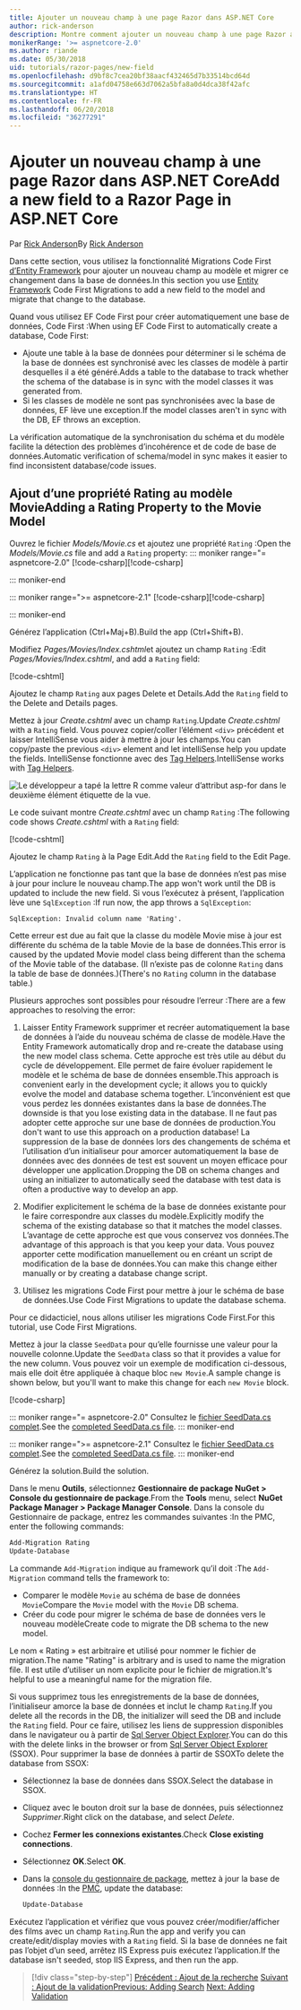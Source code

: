 ```yaml
---
title: Ajouter un nouveau champ à une page Razor dans ASP.NET Core
author: rick-anderson
description: Montre comment ajouter un nouveau champ à une page Razor avec Entity Framework Core
monikerRange: '>= aspnetcore-2.0'
ms.author: riande
ms.date: 05/30/2018
uid: tutorials/razor-pages/new-field
ms.openlocfilehash: d9bf8c7cea20bf38aacf432465d7b33514bcd64d
ms.sourcegitcommit: a1afd04758e663d7062a5bfa8a0d4dca38f42afc
ms.translationtype: HT
ms.contentlocale: fr-FR
ms.lasthandoff: 06/20/2018
ms.locfileid: "36277291"
---
```

# <a name="add-a-new-field-to-a-razor-page-in-aspnet-core"></a><span data-ttu-id="7aa25-103">Ajouter un nouveau champ à une page Razor dans ASP.NET Core</span><span class="sxs-lookup"><span data-stu-id="7aa25-103">Add a new field to a Razor Page in ASP.NET Core</span></span>

<span data-ttu-id="7aa25-104">Par [Rick Anderson](https://twitter.com/RickAndMSFT)</span><span class="sxs-lookup"><span data-stu-id="7aa25-104">By [Rick Anderson](https://twitter.com/RickAndMSFT)</span></span>

<span data-ttu-id="7aa25-105">Dans cette section, vous utilisez la fonctionnalité Migrations Code First [d’Entity Framework](https://docs.microsoft.com/ef/core/get-started/aspnetcore/new-db) pour ajouter un nouveau champ au modèle et migrer ce changement dans la base de données.</span><span class="sxs-lookup"><span data-stu-id="7aa25-105">In this section you use [Entity Framework](https://docs.microsoft.com/ef/core/get-started/aspnetcore/new-db) Code First Migrations to add a new field to the model and migrate that change to the database.</span></span>

<span data-ttu-id="7aa25-106">Quand vous utilisez EF Code First pour créer automatiquement une base de données, Code First :</span><span class="sxs-lookup"><span data-stu-id="7aa25-106">When using EF Code First to automatically create a database, Code First:</span></span>

* <span data-ttu-id="7aa25-107">Ajoute une table à la base de données pour déterminer si le schéma de la base de données est synchronisé avec les classes de modèle à partir desquelles il a été généré.</span><span class="sxs-lookup"><span data-stu-id="7aa25-107">Adds a table to the database to track whether the schema of the database is in sync with the model classes it was generated from.</span></span>
* <span data-ttu-id="7aa25-108">Si les classes de modèle ne sont pas synchronisées avec la base de données, EF lève une exception.</span><span class="sxs-lookup"><span data-stu-id="7aa25-108">If the model classes aren't in sync with the DB, EF throws an exception.</span></span> 

<span data-ttu-id="7aa25-109">La vérification automatique de la synchronisation du schéma et du modèle facilite la détection des problèmes d’incohérence et de code de base de données.</span><span class="sxs-lookup"><span data-stu-id="7aa25-109">Automatic verification of schema/model in sync makes it easier to find inconsistent database/code issues.</span></span>

## <a name="adding-a-rating-property-to-the-movie-model"></a><span data-ttu-id="7aa25-110">Ajout d’une propriété Rating au modèle Movie</span><span class="sxs-lookup"><span data-stu-id="7aa25-110">Adding a Rating Property to the Movie Model</span></span>

<span data-ttu-id="7aa25-111">Ouvrez le fichier *Models/Movie.cs* et ajoutez une propriété `Rating` :</span><span class="sxs-lookup"><span data-stu-id="7aa25-111">Open the *Models/Movie.cs* file and add a `Rating` property:</span></span>
::: moniker range="= aspnetcore-2.0"
<span data-ttu-id="7aa25-112">[!code-csharp[](razor-pages-start/sample/RazorPagesMovie/Models/MovieDateRating.cs?highlight=11&range=7-18)]</span><span class="sxs-lookup"><span data-stu-id="7aa25-112">[!code-csharp[](razor-pages-start/sample/RazorPagesMovie/Models/MovieDateRating.cs?highlight=11&range=7-18)]</span></span>

::: moniker-end

::: moniker range=">= aspnetcore-2.1"
<span data-ttu-id="7aa25-113">[!code-csharp[](razor-pages-start/sample/RazorPagesMovie21/Models/MovieDateRating.cs?highlight=13&name=snippet)]</span><span class="sxs-lookup"><span data-stu-id="7aa25-113">[!code-csharp[](razor-pages-start/sample/RazorPagesMovie21/Models/MovieDateRating.cs?highlight=13&name=snippet)]</span></span>

::: moniker-end

<span data-ttu-id="7aa25-114">Générez l’application (Ctrl+Maj+B).</span><span class="sxs-lookup"><span data-stu-id="7aa25-114">Build the app (Ctrl+Shift+B).</span></span>

<span data-ttu-id="7aa25-115">Modifiez *Pages/Movies/Index.cshtml*et ajoutez un champ `Rating` :</span><span class="sxs-lookup"><span data-stu-id="7aa25-115">Edit *Pages/Movies/Index.cshtml*, and add a `Rating` field:</span></span>

[!code-cshtml[](razor-pages-start/sample/RazorPagesMovie/Pages/Movies/Index.cshtml?highlight=40-42,61-63)]

<span data-ttu-id="7aa25-116">Ajoutez le champ `Rating` aux pages Delete et Details.</span><span class="sxs-lookup"><span data-stu-id="7aa25-116">Add the `Rating` field to the Delete and Details pages.</span></span>

<span data-ttu-id="7aa25-117">Mettez à jour *Create.cshtml* avec un champ `Rating`.</span><span class="sxs-lookup"><span data-stu-id="7aa25-117">Update *Create.cshtml* with a `Rating` field.</span></span> <span data-ttu-id="7aa25-118">Vous pouvez copier/coller l’élément `<div>` précédent et laisser IntelliSense vous aider à mettre à jour les champs.</span><span class="sxs-lookup"><span data-stu-id="7aa25-118">You can copy/paste the previous `<div>` element and let intelliSense help you update the fields.</span></span> <span data-ttu-id="7aa25-119">IntelliSense fonctionne avec des [Tag Helpers](xref:mvc/views/tag-helpers/intro).</span><span class="sxs-lookup"><span data-stu-id="7aa25-119">IntelliSense works with [Tag Helpers](xref:mvc/views/tag-helpers/intro).</span></span>

![Le développeur a tapé la lettre R comme valeur d’attribut asp-for dans le deuxième élément étiquette de la vue.](new-field/_static/cr.png)

<span data-ttu-id="7aa25-123">Le code suivant montre *Create.cshtml* avec un champ `Rating` :</span><span class="sxs-lookup"><span data-stu-id="7aa25-123">The following code shows *Create.cshtml* with a `Rating` field:</span></span>

[!code-cshtml[](razor-pages-start/sample/RazorPagesMovie/Pages/Movies/Create.cshtml?highlight=36-40)]

<span data-ttu-id="7aa25-124">Ajoutez le champ `Rating` à la Page Edit.</span><span class="sxs-lookup"><span data-stu-id="7aa25-124">Add the `Rating` field to the Edit Page.</span></span>

<span data-ttu-id="7aa25-125">L’application ne fonctionne pas tant que la base de données n’est pas mise à jour pour inclure le nouveau champ.</span><span class="sxs-lookup"><span data-stu-id="7aa25-125">The app won't work until the DB is updated to include the new field.</span></span> <span data-ttu-id="7aa25-126">Si vous l’exécutez à présent, l’application lève une `SqlException` :</span><span class="sxs-lookup"><span data-stu-id="7aa25-126">If run now, the app throws a `SqlException`:</span></span>

```
SqlException: Invalid column name 'Rating'.
```

<span data-ttu-id="7aa25-127">Cette erreur est due au fait que la classe du modèle Movie mise à jour est différente du schéma de la table Movie de la base de données.</span><span class="sxs-lookup"><span data-stu-id="7aa25-127">This error is caused by the updated Movie model class being different than the schema of the Movie table of the database.</span></span> <span data-ttu-id="7aa25-128">(Il n’existe pas de colonne `Rating` dans la table de base de données.)</span><span class="sxs-lookup"><span data-stu-id="7aa25-128">(There's no `Rating` column in the database table.)</span></span>

<span data-ttu-id="7aa25-129">Plusieurs approches sont possibles pour résoudre l’erreur :</span><span class="sxs-lookup"><span data-stu-id="7aa25-129">There are a few approaches to resolving the error:</span></span>

1. <span data-ttu-id="7aa25-130">Laisser Entity Framework supprimer et recréer automatiquement la base de données à l’aide du nouveau schéma de classe de modèle.</span><span class="sxs-lookup"><span data-stu-id="7aa25-130">Have the Entity Framework automatically drop and re-create the database using  the new model class schema.</span></span> <span data-ttu-id="7aa25-131">Cette approche est très utile au début du cycle de développement. Elle permet de faire évoluer rapidement le modèle et le schéma de base de données ensemble.</span><span class="sxs-lookup"><span data-stu-id="7aa25-131">This approach is convenient early in the development cycle; it allows you to quickly evolve the model and database schema together.</span></span> <span data-ttu-id="7aa25-132">L’inconvénient est que vous perdez les données existantes dans la base de données.</span><span class="sxs-lookup"><span data-stu-id="7aa25-132">The downside is that you lose existing data in the database.</span></span> <span data-ttu-id="7aa25-133">Il ne faut pas adopter cette approche sur une base de données de production.</span><span class="sxs-lookup"><span data-stu-id="7aa25-133">You don't want to use this approach on a production database!</span></span> <span data-ttu-id="7aa25-134">La suppression de la base de données lors des changements de schéma et l’utilisation d’un initialiseur pour amorcer automatiquement la base de données avec des données de test est souvent un moyen efficace pour développer une application.</span><span class="sxs-lookup"><span data-stu-id="7aa25-134">Dropping the DB on schema changes and using an initializer to automatically seed the database with test data is often a productive way to develop an app.</span></span>

2. <span data-ttu-id="7aa25-135">Modifier explicitement le schéma de la base de données existante pour le faire correspondre aux classes du modèle.</span><span class="sxs-lookup"><span data-stu-id="7aa25-135">Explicitly modify the schema of the existing database so that it matches the model classes.</span></span> <span data-ttu-id="7aa25-136">L’avantage de cette approche est que vous conservez vos données.</span><span class="sxs-lookup"><span data-stu-id="7aa25-136">The advantage of this approach is that you keep your data.</span></span> <span data-ttu-id="7aa25-137">Vous pouvez apporter cette modification manuellement ou en créant un script de modification de la base de données.</span><span class="sxs-lookup"><span data-stu-id="7aa25-137">You can make this change either manually or by creating a database change script.</span></span>

3. <span data-ttu-id="7aa25-138">Utilisez les migrations Code First pour mettre à jour le schéma de base de données.</span><span class="sxs-lookup"><span data-stu-id="7aa25-138">Use Code First Migrations to update the database schema.</span></span>

<span data-ttu-id="7aa25-139">Pour ce didacticiel, nous allons utiliser les migrations Code First.</span><span class="sxs-lookup"><span data-stu-id="7aa25-139">For this tutorial, use Code First Migrations.</span></span>

<span data-ttu-id="7aa25-140">Mettez à jour la classe `SeedData` pour qu’elle fournisse une valeur pour la nouvelle colonne.</span><span class="sxs-lookup"><span data-stu-id="7aa25-140">Update the `SeedData` class so that it provides a value for the new column.</span></span> <span data-ttu-id="7aa25-141">Vous pouvez voir un exemple de modification ci-dessous, mais elle doit être appliquée à chaque bloc `new Movie`.</span><span class="sxs-lookup"><span data-stu-id="7aa25-141">A sample change is shown below, but you'll want to make this change for each `new Movie` block.</span></span>

[!code-csharp[](razor-pages-start/sample/RazorPagesMovie/Models/SeedDataRating.cs?name=snippet1&highlight=8)]

::: moniker range="= aspnetcore-2.0"
<span data-ttu-id="7aa25-142">Consultez le [fichier SeedData.cs complet](https://github.com/aspnet/Docs/blob/master/aspnetcore/tutorials/razor-pages/razor-pages-start/sample/RazorPagesMovie/Models/SeedDataRating.cs).</span><span class="sxs-lookup"><span data-stu-id="7aa25-142">See the [completed SeedData.cs file](https://github.com/aspnet/Docs/blob/master/aspnetcore/tutorials/razor-pages/razor-pages-start/sample/RazorPagesMovie/Models/SeedDataRating.cs).</span></span>
::: moniker-end

::: moniker range=">= aspnetcore-2.1"
<span data-ttu-id="7aa25-143">Consultez le [fichier SeedData.cs complet](https://github.com/aspnet/Docs/blob/master/aspnetcore/tutorials/razor-pages/razor-pages-start/sample/RazorPagesMovie21/Models/SeedDataRating.cs).</span><span class="sxs-lookup"><span data-stu-id="7aa25-143">See the [completed SeedData.cs file](https://github.com/aspnet/Docs/blob/master/aspnetcore/tutorials/razor-pages/razor-pages-start/sample/RazorPagesMovie21/Models/SeedDataRating.cs).</span></span>
::: moniker-end

<span data-ttu-id="7aa25-144">Générez la solution.</span><span class="sxs-lookup"><span data-stu-id="7aa25-144">Build the solution.</span></span>

<a name="pmc"></a> <span data-ttu-id="7aa25-145">Dans le menu **Outils**, sélectionnez **Gestionnaire de package NuGet > Console du gestionnaire de package**.</span><span class="sxs-lookup"><span data-stu-id="7aa25-145">From the **Tools** menu, select **NuGet Package Manager > Package Manager Console**.</span></span>
<span data-ttu-id="7aa25-146">Dans la console du Gestionnaire de package, entrez les commandes suivantes :</span><span class="sxs-lookup"><span data-stu-id="7aa25-146">In the PMC, enter the following commands:</span></span>

```powershell
Add-Migration Rating
Update-Database
```

<span data-ttu-id="7aa25-147">La commande `Add-Migration` indique au framework qu’il doit :</span><span class="sxs-lookup"><span data-stu-id="7aa25-147">The `Add-Migration` command tells the framework to:</span></span>

* <span data-ttu-id="7aa25-148">Comparer le modèle `Movie` au schéma de base de données `Movie`</span><span class="sxs-lookup"><span data-stu-id="7aa25-148">Compare the `Movie` model with the `Movie` DB schema.</span></span>
* <span data-ttu-id="7aa25-149">Créer du code pour migrer le schéma de base de données vers le nouveau modèle</span><span class="sxs-lookup"><span data-stu-id="7aa25-149">Create code to migrate the DB schema to the new model.</span></span>

<span data-ttu-id="7aa25-150">Le nom « Rating » est arbitraire et utilisé pour nommer le fichier de migration.</span><span class="sxs-lookup"><span data-stu-id="7aa25-150">The name "Rating" is arbitrary and is used to name the migration file.</span></span> <span data-ttu-id="7aa25-151">Il est utile d’utiliser un nom explicite pour le fichier de migration.</span><span class="sxs-lookup"><span data-stu-id="7aa25-151">It's helpful to use a meaningful name for the migration file.</span></span>

<a name="ssox"></a> <span data-ttu-id="7aa25-152">Si vous supprimez tous les enregistrements de la base de données, l’initialiseur amorce la base de données et inclut le champ `Rating`.</span><span class="sxs-lookup"><span data-stu-id="7aa25-152">If you delete all the records in the DB, the initializer will seed the DB and include the `Rating` field.</span></span> <span data-ttu-id="7aa25-153">Pour ce faire, utilisez les liens de suppression disponibles dans le navigateur ou à partir de [Sql Server Object Explorer](xref:tutorials/razor-pages/sql#ssox).</span><span class="sxs-lookup"><span data-stu-id="7aa25-153">You can do this with the delete links in the browser or from [Sql Server Object Explorer](xref:tutorials/razor-pages/sql#ssox) (SSOX).</span></span> <span data-ttu-id="7aa25-154">Pour supprimer la base de données à partir de SSOX</span><span class="sxs-lookup"><span data-stu-id="7aa25-154">To delete the database from SSOX:</span></span>

* <span data-ttu-id="7aa25-155">Sélectionnez la base de données dans SSOX.</span><span class="sxs-lookup"><span data-stu-id="7aa25-155">Select the database in SSOX.</span></span>
* <span data-ttu-id="7aa25-156">Cliquez avec le bouton droit sur la base de données, puis sélectionnez *Supprimer*.</span><span class="sxs-lookup"><span data-stu-id="7aa25-156">Right click on the database, and select *Delete*.</span></span>
* <span data-ttu-id="7aa25-157">Cochez **Fermer les connexions existantes**.</span><span class="sxs-lookup"><span data-stu-id="7aa25-157">Check **Close existing connections**.</span></span>
* <span data-ttu-id="7aa25-158">Sélectionnez **OK**.</span><span class="sxs-lookup"><span data-stu-id="7aa25-158">Select **OK**.</span></span>
* <span data-ttu-id="7aa25-159">Dans la [console du gestionnaire de package](xref:tutorials/razor-pages/new-field#pmc), mettez à jour la base de données :</span><span class="sxs-lookup"><span data-stu-id="7aa25-159">In the [PMC](xref:tutorials/razor-pages/new-field#pmc), update the database:</span></span>

  ```powershell
  Update-Database
  ```

<span data-ttu-id="7aa25-160">Exécutez l’application et vérifiez que vous pouvez créer/modifier/afficher des films avec un champ `Rating`.</span><span class="sxs-lookup"><span data-stu-id="7aa25-160">Run the app and verify you can create/edit/display movies with a `Rating` field.</span></span> <span data-ttu-id="7aa25-161">Si la base de données ne fait pas l’objet d’un seed, arrêtez IIS Express puis exécutez l’application.</span><span class="sxs-lookup"><span data-stu-id="7aa25-161">If the database isn't seeded, stop IIS Express, and then run the app.</span></span>

> [!div class="step-by-step"]
> <span data-ttu-id="7aa25-162">[Précédent : Ajout de la recherche](xref:tutorials/razor-pages/search)
> [Suivant : Ajout de la validation](xref:tutorials/razor-pages/validation)</span><span class="sxs-lookup"><span data-stu-id="7aa25-162">[Previous: Adding Search](xref:tutorials/razor-pages/search)
[Next: Adding Validation](xref:tutorials/razor-pages/validation)</span></span>

